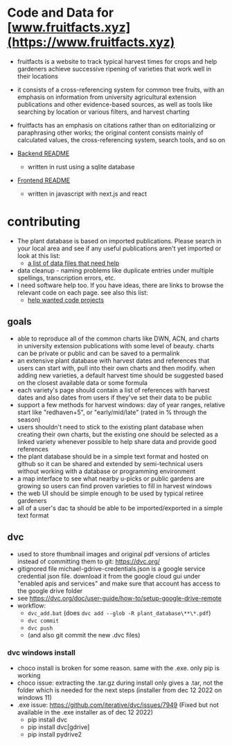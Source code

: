 # Code and Data for [www.fruitfacts.xyz](https://www.fruitfacts.xyz)
* fruitfacts is a website to track typical harvest times for crops and help gardeners achieve successive ripening of varieties that work well in their locations
* it consists of a cross-referencing system for common tree fruits, with an emphasis on information from university agricultural extension publications and other evidence-based sources, as well as tools like searching by location or various filters, and harvest charting
* fruitfacts has an emphasis on citations rather than on editorializing or paraphrasing other works; the original content consists mainly of calculated values, the cross-referencing system, search tools, and so on

* [Backend README](backend/README.md)
  * written in rust using a sqlite database
* [Frontend README](frontend/README.md)
  * written in javascript with next.js and react

# contributing
* The plant database is based on imported publications.  Please search in your local area and see if any useful publications aren't yet imported or look at this list:
  * [a list of data files that need help](plant_database/help_needed.md)
* data cleanup - naming problems like duplicate entries under multiple spellings, transcription errors, etc.
* I need software help too.  If you have ideas, there are links to browse the relevant code on each page. see also this list:
  * [help wanted code projects](help%20wanted.md)

## goals
* able to reproduce all of the common charts like DWN, ACN, and charts in university extension publications with some level of beauty. charts can be private or public and can be saved to a permalink
* an extensive plant database with harvest dates and references that users can start with, pull into their own charts and then modify. when adding new varieties, a default harvest time should be suggested based on the closest available data or some formula
* each variety's page should contain a list of references with harvest dates and also dates from users if they've set their data to be public
* support a few methods for harvest windows: day of year ranges, relative start like "redhaven+5", or "early/mid/late" (rated in % through the season)
* users shouldn't need to stick to the existing plant database when creating their own charts, but the existing one should be selected as a linked variety whenever possible to help share data and provide good references
* the plant database should be in a simple text format and hosted on github so it can be shared and extended by semi-technical users without working with a database or programming environment
* a map interface to see what nearby u-picks or public gardens are growing so users can find proven varieties to fill in harvest windows
* the web UI should be simple enough to be used by typical retiree gardeners
* all of a user's dac ta should be able to be imported/exported in a simple text format

## dvc
* used to store thumbnail images and original pdf versions of articles instead of committing them to git: https://dvc.org/
* gitignored file michael-gdrive-credentials.json is a google service credential json file. download it from the google cloud gui under "enabled apis and services" and make sure that account has access to the google drive folder
* see https://dvc.org/doc/user-guide/how-to/setup-google-drive-remote
* workflow:
  * `dvc_add.bat` (does `dvc add --glob -R plant_database\**\*.pdf`)
  * `dvc commit`
  * `dvc push`
  * (and also git commit the new .dvc files)

### dvc windows install
* choco install is broken for some reason. same with the .exe. only pip is working
* choco issue: extracting the .tar.gz during install only gives a .tar, not the folder which is needed for the next steps (installer from dec 12 2022 on windows 11)
* .exe issue: https://github.com/iterative/dvc/issues/7949 (Fixed but not available in the .exe installer as of dec 12 2022)
  * pip install dvc
  * pip install dvc[gdrive]
  * pip install pydrive2
